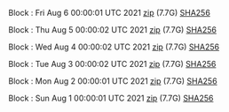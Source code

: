 Block [](https://insight.dash.org/insight/block/): Fri Aug  6 00:00:01 UTC 2021 [zip](https://dash-bootstrap.ams3.digitaloceanspaces.com/mainnet/2021-08-06/bootstrap.dat.zip) (7.7G) [SHA256](https://dash-bootstrap.ams3.digitaloceanspaces.com/mainnet/2021-08-06/sha256.txt)

Block [](https://insight.dash.org/insight/block/): Thu Aug  5 00:00:02 UTC 2021 [zip](https://dash-bootstrap.ams3.digitaloceanspaces.com/mainnet/2021-08-05/bootstrap.dat.zip) (7.7G) [SHA256](https://dash-bootstrap.ams3.digitaloceanspaces.com/mainnet/2021-08-05/sha256.txt)

Block [](https://insight.dash.org/insight/block/): Wed Aug  4 00:00:02 UTC 2021 [zip](https://dash-bootstrap.ams3.digitaloceanspaces.com/mainnet/2021-08-04/bootstrap.dat.zip) (7.7G) [SHA256](https://dash-bootstrap.ams3.digitaloceanspaces.com/mainnet/2021-08-04/sha256.txt)

Block [](https://insight.dash.org/insight/block/): Tue Aug  3 00:00:02 UTC 2021 [zip](https://dash-bootstrap.ams3.digitaloceanspaces.com/mainnet/2021-08-03/bootstrap.dat.zip) (7.7G) [SHA256](https://dash-bootstrap.ams3.digitaloceanspaces.com/mainnet/2021-08-03/sha256.txt)

Block [](https://insight.dash.org/insight/block/): Mon Aug  2 00:00:01 UTC 2021 [zip](https://dash-bootstrap.ams3.digitaloceanspaces.com/mainnet/2021-08-02/bootstrap.dat.zip) (7.7G) [SHA256](https://dash-bootstrap.ams3.digitaloceanspaces.com/mainnet/2021-08-02/sha256.txt)

Block [](https://insight.dash.org/insight/block/): Sun Aug  1 00:00:01 UTC 2021 [zip](https://dash-bootstrap.ams3.digitaloceanspaces.com/mainnet/2021-08-01/bootstrap.dat.zip) (7.7G) [SHA256](https://dash-bootstrap.ams3.digitaloceanspaces.com/mainnet/2021-08-01/sha256.txt)

